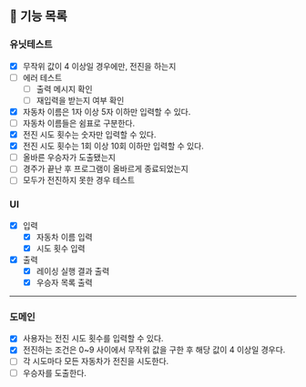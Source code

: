 ## 🚀 기능 목록

### 유닛테스트

- [x] 무작위 값이 4 이상일 경우에만, 전진을 하는지
- [ ] 에러 테스트
  - [ ] 출력 메시지 확인
  - [ ] 재입력을 받는지 여부 확인
- [x] 자동차 이름은 1자 이상 5자 이하만 입력할 수 있다.
- [ ] 자동차 이름들은 쉼표로 구분한다.
- [x] 전진 시도 횟수는 숫자만 입력할 수 있다.
- [x] 전진 시도 횟수는 1회 이상 10회 이하만 입력할 수 있다.
- [ ] 올바른 우승자가 도출됐는지
- [ ] 경주가 끝난 후 프로그램이 올바르게 종료되었는지
- [ ] 모두가 전진하지 못한 경우 테스트

### UI

- [x] 입력
  - [x] 자동차 이름 입력
  - [x] 시도 횟수 입력
- [x] 출력
  - [x] 레이싱 실행 결과 출력
  - [x] 우승자 목록 출력

---

### 도메인

- [x] 사용자는 전진 시도 횟수를 입력할 수 있다.
- [x] 전진하는 조건은 0~9 사이에서 무작위 값을 구한 후 해당 값이 4 이상일 경우다.
- [ ] 각 시도마다 모든 자동차가 전진을 시도한다.
- [ ] 우승자를 도출한다.
